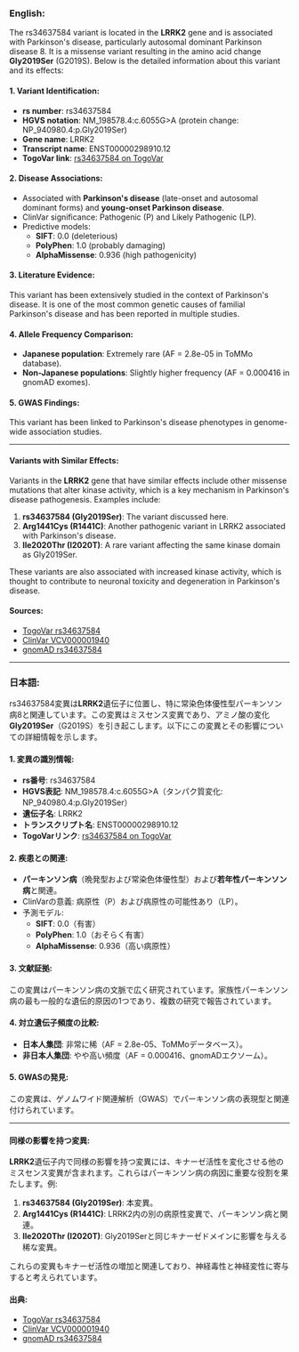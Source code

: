 ### English:
The rs34637584 variant is located in the **LRRK2** gene and is associated with Parkinson's disease, particularly autosomal dominant Parkinson disease 8. It is a missense variant resulting in the amino acid change **Gly2019Ser** (G2019S). Below is the detailed information about this variant and its effects:

#### 1. Variant Identification:
- **rs number**: rs34637584
- **HGVS notation**: NM_198578.4:c.6055G>A (protein change: NP_940980.4:p.Gly2019Ser)
- **Gene name**: LRRK2
- **Transcript name**: ENST00000298910.12
- **TogoVar link**: [rs34637584 on TogoVar](https://togovar.org/variant/tgv45580587)

#### 2. Disease Associations:
- Associated with **Parkinson's disease** (late-onset and autosomal dominant forms) and **young-onset Parkinson disease**.
- ClinVar significance: Pathogenic (P) and Likely Pathogenic (LP).
- Predictive models:
  - **SIFT**: 0.0 (deleterious)
  - **PolyPhen**: 1.0 (probably damaging)
  - **AlphaMissense**: 0.936 (high pathogenicity)

#### 3. Literature Evidence:
This variant has been extensively studied in the context of Parkinson's disease. It is one of the most common genetic causes of familial Parkinson's disease and has been reported in multiple studies.

#### 4. Allele Frequency Comparison:
- **Japanese population**: Extremely rare (AF = 2.8e-05 in ToMMo database).
- **Non-Japanese populations**: Slightly higher frequency (AF = 0.000416 in gnomAD exomes).

#### 5. GWAS Findings:
This variant has been linked to Parkinson's disease phenotypes in genome-wide association studies.

---

#### Variants with Similar Effects:
Variants in the **LRRK2** gene that have similar effects include other missense mutations that alter kinase activity, which is a key mechanism in Parkinson's disease pathogenesis. Examples include:
1. **rs34637584 (Gly2019Ser)**: The variant discussed here.
2. **Arg1441Cys (R1441C)**: Another pathogenic variant in LRRK2 associated with Parkinson's disease.
3. **Ile2020Thr (I2020T)**: A rare variant affecting the same kinase domain as Gly2019Ser.

These variants are also associated with increased kinase activity, which is thought to contribute to neuronal toxicity and degeneration in Parkinson's disease.

#### Sources:
- [TogoVar rs34637584](https://togovar.org/variant/tgv45580587)
- [ClinVar VCV000001940](https://www.ncbi.nlm.nih.gov/clinvar/variation/1940)
- [gnomAD rs34637584](https://gnomad.broadinstitute.org/variant/12-40340400-G-A?dataset=gnomad_r4)

---

### 日本語:
rs34637584変異は**LRRK2**遺伝子に位置し、特に常染色体優性型パーキンソン病8と関連しています。この変異はミスセンス変異であり、アミノ酸の変化**Gly2019Ser**（G2019S）を引き起こします。以下にこの変異とその影響についての詳細情報を示します。

#### 1. 変異の識別情報:
- **rs番号**: rs34637584
- **HGVS表記**: NM_198578.4:c.6055G>A（タンパク質変化: NP_940980.4:p.Gly2019Ser）
- **遺伝子名**: LRRK2
- **トランスクリプト名**: ENST00000298910.12
- **TogoVarリンク**: [rs34637584 on TogoVar](https://togovar.org/variant/tgv45580587)

#### 2. 疾患との関連:
- **パーキンソン病**（晩発型および常染色体優性型）および**若年性パーキンソン病**と関連。
- ClinVarの意義: 病原性（P）および病原性の可能性あり（LP）。
- 予測モデル:
  - **SIFT**: 0.0（有害）
  - **PolyPhen**: 1.0（おそらく有害）
  - **AlphaMissense**: 0.936（高い病原性）

#### 3. 文献証拠:
この変異はパーキンソン病の文脈で広く研究されています。家族性パーキンソン病の最も一般的な遺伝的原因の1つであり、複数の研究で報告されています。

#### 4. 対立遺伝子頻度の比較:
- **日本人集団**: 非常に稀（AF = 2.8e-05、ToMMoデータベース）。
- **非日本人集団**: やや高い頻度（AF = 0.000416、gnomADエクソーム）。

#### 5. GWASの発見:
この変異は、ゲノムワイド関連解析（GWAS）でパーキンソン病の表現型と関連付けられています。

---

#### 同様の影響を持つ変異:
**LRRK2**遺伝子内で同様の影響を持つ変異には、キナーゼ活性を変化させる他のミスセンス変異が含まれます。これらはパーキンソン病の病因に重要な役割を果たします。例:
1. **rs34637584 (Gly2019Ser)**: 本変異。
2. **Arg1441Cys (R1441C)**: LRRK2内の別の病原性変異で、パーキンソン病と関連。
3. **Ile2020Thr (I2020T)**: Gly2019Serと同じキナーゼドメインに影響を与える稀な変異。

これらの変異もキナーゼ活性の増加と関連しており、神経毒性と神経変性に寄与すると考えられています。

#### 出典:
- [TogoVar rs34637584](https://togovar.org/variant/tgv45580587)
- [ClinVar VCV000001940](https://www.ncbi.nlm.nih.gov/clinvar/variation/1940)
- [gnomAD rs34637584](https://gnomad.broadinstitute.org/variant/12-40340400-G-A?dataset=gnomad_r4)